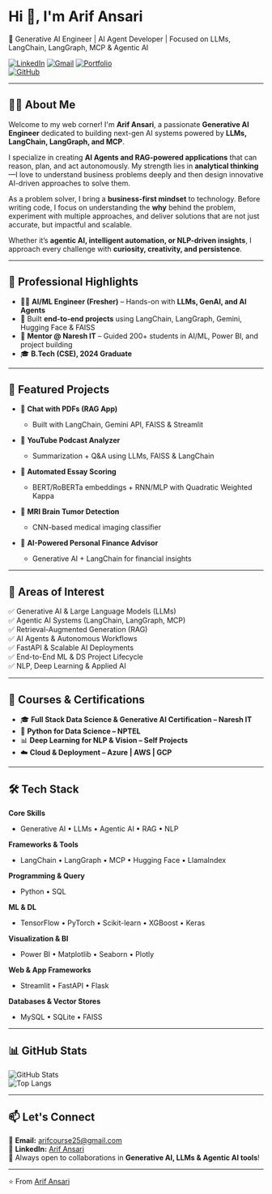 # Hi 👋, I'm Arif Ansari  
🚀 Generative AI Engineer | AI Agent Developer | Focused on LLMs, LangChain, LangGraph, MCP & Agentic AI  

[![LinkedIn](https://img.shields.io/badge/LinkedIn-0A66C2?style=for-the-badge&logo=linkedin&logoColor=white)](https://www.linkedin.com/in/arif-ansari/) 
[![Gmail](https://img.shields.io/badge/Gmail-D14836?style=for-the-badge&logo=gmail&logoColor=white)](mailto:arifcourse25@gmail.com) 
[![Portfolio](https://img.shields.io/badge/Portfolio-000000?style=for-the-badge&logo=firefox&logoColor=white)](#)  
[![GitHub](https://img.shields.io/badge/GitHub-181717?style=for-the-badge&logo=github&logoColor=white)](https://github.com/arifcourses)  

---

## 👨‍💻 About Me  

Welcome to my web corner! I'm **Arif Ansari**, a passionate **Generative AI Engineer** dedicated to building next-gen AI systems powered by **LLMs, LangChain, LangGraph, and MCP**.  

I specialize in creating **AI Agents and RAG-powered applications** that can reason, plan, and act autonomously. My strength lies in **analytical thinking**—I love to understand business problems deeply and then design innovative AI-driven approaches to solve them.  

As a problem solver, I bring a **business-first mindset** to technology. Before writing code, I focus on understanding the **why** behind the problem, experiment with multiple approaches, and deliver solutions that are not just accurate, but impactful and scalable.  

Whether it’s **agentic AI, intelligent automation, or NLP-driven insights**, I approach every challenge with **curiosity, creativity, and persistence**.  

---

## 💼 Professional Highlights  

- 🧑‍💻 **AI/ML Engineer (Fresher)** – Hands-on with **LLMs, GenAI, and AI Agents**  
- 📌 Built **end-to-end projects** using LangChain, LangGraph, Gemini, Hugging Face & FAISS  
- 🎯 **Mentor @ Naresh IT** – Guided 200+ students in AI/ML, Power BI, and project building  
- 🎓 **B.Tech (CSE), 2024 Graduate**  

---

## 🚀 Featured Projects  

- 📑 **Chat with PDFs (RAG App)**  
  - Built with LangChain, Gemini API, FAISS & Streamlit  

- 🎥 **YouTube Podcast Analyzer**  
  - Summarization + Q&A using LLMs, FAISS & LangChain  

- 🧠 **Automated Essay Scoring**  
  - BERT/RoBERTa embeddings + RNN/MLP with Quadratic Weighted Kappa  

- 🏥 **MRI Brain Tumor Detection**  
  - CNN-based medical imaging classifier  

- 💸 **AI-Powered Personal Finance Advisor**  
  - Generative AI + LangChain for financial insights  

---

## 🧩 Areas of Interest  

✅ Generative AI & Large Language Models (LLMs)  
✅ Agentic AI Systems (LangChain, LangGraph, MCP)  
✅ Retrieval-Augmented Generation (RAG)  
✅ AI Agents & Autonomous Workflows  
✅ FastAPI & Scalable AI Deployments  
✅ End-to-End ML & DS Project Lifecycle  
✅ NLP, Deep Learning & Applied AI  

---

## 📜 Courses & Certifications  

- 🎓 **Full Stack Data Science & Generative AI Certification – Naresh IT**  
- 📘 **Python for Data Science – NPTEL**  
- 📊 **Deep Learning for NLP & Vision – Self Projects**  
- ☁️ **Cloud & Deployment – Azure | AWS | GCP**  

---

## 🛠️ Tech Stack  

**Core Skills**  
- Generative AI • LLMs • Agentic AI • RAG • NLP  

**Frameworks & Tools**  
- LangChain • LangGraph • MCP • Hugging Face • LlamaIndex  

**Programming & Query**  
- Python • SQL  

**ML & DL**  
- TensorFlow • PyTorch • Scikit-learn • XGBoost • Keras  

**Visualization & BI**  
- Power BI • Matplotlib • Seaborn • Plotly  

**Web & App Frameworks**  
- Streamlit • FastAPI • Flask  

**Databases & Vector Stores**  
- MySQL • SQLite • FAISS  

---

## 📊 GitHub Stats  

![GitHub Stats](https://github-readme-stats.vercel.app/api?username=arifcourses&show_icons=true&theme=tokyonight)  
![Top Langs](https://github-readme-stats.vercel.app/api/top-langs/?username=arifcourses&layout=compact&theme=tokyonight)  

---

## 📫 Let's Connect  

📧 **Email:** arifcourse25@gmail.com  
💼 **LinkedIn:** [Arif Ansari](https://www.linkedin.com/in/arif-ansari/)  
🌟 Always open to collaborations in **Generative AI, LLMs & Agentic AI tools**!  

---

⭐️ From [Arif Ansari](https://github.com/arifcourses)  
